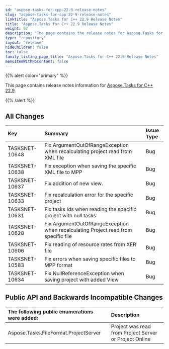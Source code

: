```yaml
---
id: "aspose-tasks-for-cpp-22-9-release-notes"
slug: "aspose-tasks-for-cpp-22-9-release-notes"
linktitle: "Aspose.Tasks for C++ 22.9 Release Notes"
title: "Aspose.Tasks for C++ 22.9 Release Notes"
weight: 92
description: "The page contains the release notes for Aspose.Tasks for C++ 22.9."
type: "repository"
layout: "release"
hideChildren: false
toc: false
family_listing_page_title: "Aspose.Tasks for C++ 22.9 Release Notes"
menuItemWithNoContent: false
---
```


{{% alert color="primary" %}} 

This page contains release notes information for [Aspose.Tasks for C++ 22.9](https://releases.aspose.com/tasks/cpp/new-releases/aspose.tasks-for-c---22.9/).

{{% /alert %}}

## **All Changes**
|**Key**|**Summary**|**Issue Type**|
| :- | :- | :- |
| TASKSNET-10648 | Fix ArgumentOutOfRangeException when recalculating project read from XML file | Bug |
| TASKSNET-10638 | Fix exception when saving the specific XML file to MPP | Bug |
| TASKSNET-10637 | Fix addition of new view. | Bug |
| TASKSNET-10633 | Fix recalculation error for the specific project | Bug |
| TASKSNET-10631 | Fix tasks Ids when reading the specific project with null tasks | Bug |
| TASKSNET-10628 | Fix ArgumentOutOfRangeException when recalculating Project read from specific file | Bug |
| TASKSNET-10606 | Fix reading of resource rates from XER file | Bug |
| TASKSNET-10583 | Fix errors when saving specific files to MPP format | Bug |
| TASKSNET-10634 | Fix NullReferenceException when saving project with added View | Bug |

## **Public API and Backwards Incompatible Changes**
|**The following public enumerations were added:**|**Description**|
| :- | :- |
| Aspose.Tasks.FileFormat.ProjectServer | Project was read from Project Server or Project Online |

